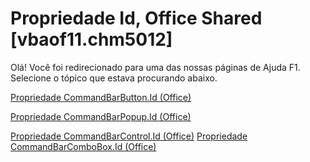 
# Propriedade Id, Office Shared [vbaof11.chm5012]

Olá! Você foi redirecionado para uma das nossas páginas de Ajuda F1. Selecione o tópico que estava procurando abaixo.

[Propriedade CommandBarButton.Id (Office)](http://msdn.microsoft.com/library/d559a98c-b9b2-a987-c7af-278734a9545d%28Office.15%29.aspx)

[Propriedade CommandBarPopup.Id (Office)](http://msdn.microsoft.com/library/7bddc643-ec4f-7fa5-d5e4-a4677cf564fa%28Office.15%29.aspx)

[Propriedade CommandBarControl.Id (Office)](http://msdn.microsoft.com/library/0931a07a-4a6b-cc84-a43b-b57ea9a22b78%28Office.15%29.aspx)
[Propriedade CommandBarComboBox.Id (Office)](http://msdn.microsoft.com/library/9cc143cb-4063-b397-05c9-d50a7c2efcb0%28Office.15%29.aspx)

